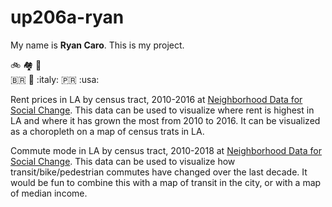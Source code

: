 # up206a-ryan

My name is **Ryan Caro**. This is my project.

:bike: :houses: :bus:	
:brazil: :turkey: :italy: :puerto_rico: :usa:

Rent prices in LA by census tract, 2010-2016 at [Neighborhood Data for Social Change](https://usc.data.socrata.com/Los-Angeles/Rent-Price-LA-/4a97-v5tx). This data can be used to visualize where rent is highest in LA and where it has grown the most from 2010 to 2016. It can be visualized as a choropleth on a map of census trats in LA.

Commute mode in LA by census tract, 2010-2018 at [Neighborhood Data for Social Change](https://usc.data.socrata.com/Los-Angeles/Commute-Mode-LA-/ff5n-m9wp). This data can be used to visualize how transit/bike/pedestrian commutes have changed over the last decade. It would be fun to combine this with a map of transit in the city, or with a map of median income.
